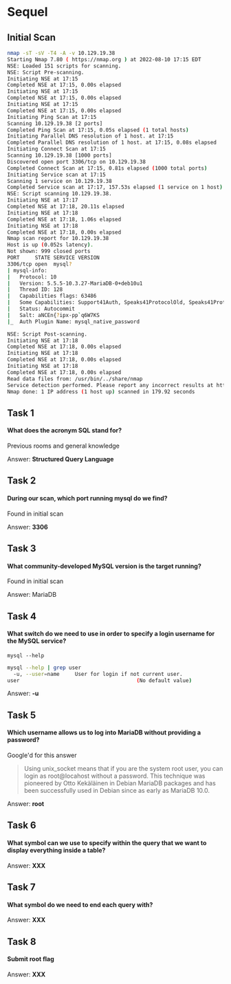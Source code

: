 # Sequel

## Initial Scan

```bash
nmap -sT -sV -T4 -A -v 10.129.19.38 
Starting Nmap 7.80 ( https://nmap.org ) at 2022-08-10 17:15 EDT
NSE: Loaded 151 scripts for scanning.
NSE: Script Pre-scanning.
Initiating NSE at 17:15
Completed NSE at 17:15, 0.00s elapsed
Initiating NSE at 17:15
Completed NSE at 17:15, 0.00s elapsed
Initiating NSE at 17:15
Completed NSE at 17:15, 0.00s elapsed
Initiating Ping Scan at 17:15
Scanning 10.129.19.38 [2 ports]
Completed Ping Scan at 17:15, 0.05s elapsed (1 total hosts)
Initiating Parallel DNS resolution of 1 host. at 17:15
Completed Parallel DNS resolution of 1 host. at 17:15, 0.08s elapsed
Initiating Connect Scan at 17:15
Scanning 10.129.19.38 [1000 ports]
Discovered open port 3306/tcp on 10.129.19.38
Completed Connect Scan at 17:15, 0.81s elapsed (1000 total ports)
Initiating Service scan at 17:15
Scanning 1 service on 10.129.19.38
Completed Service scan at 17:17, 157.53s elapsed (1 service on 1 host)
NSE: Script scanning 10.129.19.38.
Initiating NSE at 17:17
Completed NSE at 17:18, 20.11s elapsed
Initiating NSE at 17:18
Completed NSE at 17:18, 1.06s elapsed
Initiating NSE at 17:18
Completed NSE at 17:18, 0.00s elapsed
Nmap scan report for 10.129.19.38
Host is up (0.052s latency).
Not shown: 999 closed ports
PORT     STATE SERVICE VERSION
3306/tcp open  mysql?
| mysql-info: 
|   Protocol: 10
|   Version: 5.5.5-10.3.27-MariaDB-0+deb10u1
|   Thread ID: 128
|   Capabilities flags: 63486
|   Some Capabilities: Support41Auth, Speaks41ProtocolOld, Speaks41ProtocolNew, LongColumnFlag, IgnoreSigpipes, SupportsLoadDataLocal, DontAllowDatabaseTableColumn, SupportsTransactions, ConnectWithDatabase, SupportsCompression, InteractiveClient, IgnoreSpaceBeforeParenthesis, FoundRows, ODBCClient, SupportsAuthPlugins, SupportsMultipleResults, SupportsMultipleStatments
|   Status: Autocommit
|   Salt: aNCEn{?ipx-pp`q6W7KS
|_  Auth Plugin Name: mysql_native_password

NSE: Script Post-scanning.
Initiating NSE at 17:18
Completed NSE at 17:18, 0.00s elapsed
Initiating NSE at 17:18
Completed NSE at 17:18, 0.00s elapsed
Initiating NSE at 17:18
Completed NSE at 17:18, 0.00s elapsed
Read data files from: /usr/bin/../share/nmap
Service detection performed. Please report any incorrect results at https://nmap.org/submit/ .
Nmap done: 1 IP address (1 host up) scanned in 179.92 seconds
```

## Task 1

#### What does the acronym SQL stand for?

Previous rooms and general knowledge

Answer: **Structured Query Language**

## Task 2

#### During our scan, which port running mysql do we find?

Found in initial scan

Answer: **3306**

## Task 3

#### What community-developed MySQL version is the target running?

Found in initial scan

Answer: MariaDB

## Task 4

#### What switch do we need to use in order to specify a login username for the MySQL service?

`mysql --help`

```bash
mysql --help | grep user    
  -u, --user=name     User for login if not current user.
user                                      (No default value)
```

Answer: **-u**

## Task 5

#### Which username allows us to log into MariaDB without providing a password?

Google'd for this answer

> Using unix\_socket means that if you are the system root user, you can login as root@locahost without a password. This technique was pioneered by Otto Kekäläinen in Debian MariaDB packages and has been successfully used in Debian since as early as MariaDB 10.0.

Answer: **root**

## Task 6

#### What symbol can we use to specify within the query that we want to display everything inside a table?



Answer: **XXX**

## Task 7

#### What symbol do we need to end each query with?



Answer: **XXX**

## Task 8

#### Submit root flag



Answer: **XXX**
